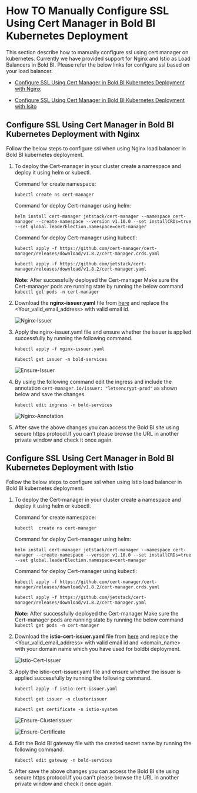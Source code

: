 # How TO Manually Configure SSL Using Cert Manager in Bold BI Kubernetes Deployment

This section describe how to manually configure ssl using cert manager on kubernetes. Currently we have provided support for Nginx and Istio as Load Balancers in Bold BI. Please refer the below links for configure ssl based on your load balancer.

* [Configure SSL Using Cert Manager in Bold BI Kubernetes Deployment with Nginx](#)

* [Configure SSL Using Cert Manager in Bold BI Kubernetes Deployment with Isito]()

## Configure SSL Using Cert Manager in Bold BI Kubernetes Deployment with Nginx

Follow the below steps to configure ssl when using Nginx load balancer in Bold BI kubernetes deployment.

1. To deploy the Cert-manager in your cluster create a namespace and deploy it using helm or kubectl.

	Command for create namespace:
	
	```console
	kubectl create ns cert-manager
	
	```
	
	Command for deploy Cert-manager using helm:
	
	```console
	helm install cert-manager jetstack/cert-manager --namespace cert-manager --create-namespace --version v1.10.0 --set installCRDs=true --set global.leaderElection.namespace=cert-manager
	
	```
	
	Command for deploy Cert-manager using kubectl:
	
	```console
	kubectl apply -f https://github.com/cert-manager/cert-manager/releases/download/v1.8.2/cert-manager.crds.yaml
	
	kubectl apply -f https://github.com/jetstack/cert-manager/releases/download/v1.8.2/cert-manager.yaml
	```
	
	**Note:** After successfully deployed the Cert-manager Make sure the Cert-manager pods are running state by running the below command `kubectl get pods -n cert-manager`
			
2. Download the <b>nginx-issuer.yaml</b> file from [here](../ssl-configuration/nginx-issuer.yaml) and replace the <Your_valid_email_address> with valid email id.

	![Nginx-Issuer](images/nginx-issuer.png)

3. Apply the nginx-issuer.yaml file and ensure whether the issuer is applied successfully by running the following command.

	```console
	kubectl apply -f nginx-issuer.yaml
	
	Kubectl get issuer -n bold-services
	```
	
	![Ensure-Issuer](images/ensure-issuer.png)

4. By using the following command edit the ingress and include the annotation `cert-manager.io/issuer: "letsencrypt-prod"` as shown below and save the changes.

	```console
	kubectl edit ingress -n bold-services
	```

	![Nginx-Annotation](images/nginx-annotation.png)

5. After save the above changes you can access the Bold BI site using secure https protocol.If you can't please browse the URL in another private window and check it once again.


## Configure SSL Using Cert Manager in Bold BI Kubernetes Deployment with Istio

Follow the below steps to configure ssl when using Istio load balancer in Bold BI kubernetes deployment.

1. To deploy the Cert-manager in your cluster create a namespace and deploy it using helm or kubectl.

	Command for create namespace:
	
	```console
	kubectl  create ns cert-manager
	```
	Command for deploy Cert-manager using helm:
	
	```console
	helm install cert-manager jetstack/cert-manager --namespace cert-manager --create-namespace --version v1.10.0 --set installCRDs=true --set global.leaderElection.namespace=cert-manager
	```
	
	Command for deploy Cert-manager using kubectl:
	
	```console
	kubectl apply -f https://github.com/cert-manager/cert-manager/releases/download/v1.8.2/cert-manager.crds.yaml
	
	kubectl apply -f https://github.com/jetstack/cert-manager/releases/download/v1.8.2/cert-manager.yaml
	```
		
	**Note:** After successfully deployed the Cert-manager Make sure the Cert-manager pods are running state by running the below command `kubectl get pods -n cert-manager`
	
2. Download the <b>istio-cert-issuer.yaml</b> file from [here]() and replace the <Your_valid_email_address> with valid email id and <domain_name> with your domain name which you have used for boldbi deployment.

	![Istio-Cert-Issuer](images/istio-cert-issuer.png)

3. Apply the istio-cert-issuer.yaml file and ensure whether the issuer is applied successfully by running the following command.

    ```console
	kubectl apply -f istio-cert-issuer.yaml
	
	Kubectl get issuer -n clusterissuer
	
	Kubectl get certificate -n istio-system
	```
	
	![Ensure-Clusterissuer](images/ensure-Clusterissuer.png)
	
	![Ensure-Certificate](images/ensure-Certificate.png)

4. Edit the Bold BI gateway file with the created secret name by running the following command.

	```console
	Kubectl edit gateway -n bold-services
	```

5. After save the above changes you can access the Bold BI site using secure https protocol.If you can't please browse the URL in another private window and check it once again.

